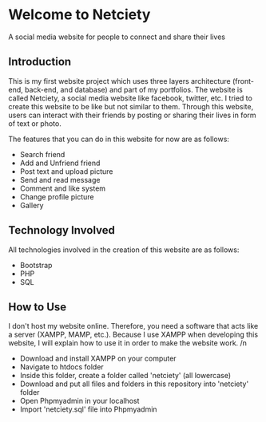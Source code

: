 # Welcome to Netciety
A social media website for people to connect and share their lives

## Introduction
This is my first website project which uses three layers architecture (front-end, back-end, and database) and part of my portfolios. The website is called Netciety, a social media website like facebook, twitter, etc. I tried to create this website to be like but not similar to them. Through this website, users can interact with their friends by posting or sharing their lives in form of text or photo.  

The features that you can do in this website for now are as follows:
- Search friend
- Add and Unfriend friend
- Post text and upload picture
- Send and read message
- Comment and like system
- Change profile picture
- Gallery

## Technology Involved
All technologies involved in the creation of this website are as follows:
- Bootstrap
- PHP
- SQL

## How to Use
I don't host my website online. Therefore, you need a software that acts like a server (XAMPP, MAMP, etc.). Because I use XAMPP when developing this website, I will explain how to use it in order to make the website work. /n
- Download and install XAMPP on your computer
- Navigate to htdocs folder
- Inside this folder, create a folder called 'netciety' (all lowercase)
- Download and put all files and folders in this repository into 'netciety' folder
- Open Phpmyadmin in your localhost
- Import 'netciety.sql' file into Phpmyadmin
